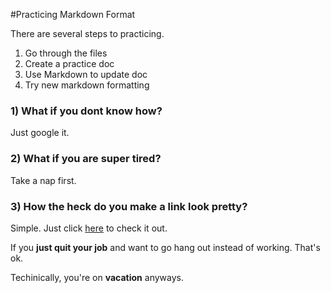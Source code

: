 #Practicing Markdown Format

There are several steps to practicing.
1. Go through the files
1. Create a practice doc
1. Use Markdown to update doc
1. Try new markdown formatting

### 1) What if you dont know how?
Just google it.

### 2) What if you are super tired?
Take a nap first.

### 3) How the heck do you make a link look pretty?
Simple.  Just click [here](Https://www.purple.com) to check it out. 

If you **just quit your job** and want to go hang out instead of working.  That's ok.

Techinically, you're on **vacation** anyways.
